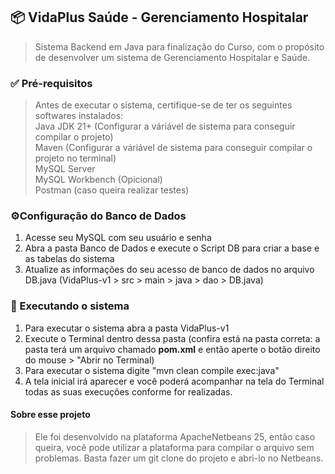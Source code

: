 ## 📦 VidaPlus Saúde - Gerenciamento Hospitalar
> Sistema Backend em Java para finalização do Curso, com o propósito de desenvolver um sistema de Gerenciamento Hospitalar e Saúde.

### ✅ Pré-requisitos
>Antes de executar o sistema, certifique-se de ter os seguintes softwares instalados:<br>
Java JDK 21+ (Configurar a váriável de sistema para conseguir compilar o projeto)<br>
Maven (Configurar a váriável de sistema para conseguir compilar o projeto no terminal)<br>
MySQL Server<br>
MySQL Workbench (Opicional)<br>
Postman (caso queira realizar testes)<br>

### ⚙️Configuração do Banco de Dados
1. Acesse seu MySQL com seu usuário e senha
2. Abra a pasta Banco de Dados e execute o Script DB para criar a base e as tabelas do sistema
3. Atualize as informações do seu acesso de banco de dados no arquivo DB.java (VidaPlus-v1 > src > main > java > dao > DB.java)

### 🚀 Executando o sistema
1. Para executar o sistema abra a pasta VidaPlus-v1
2. Execute o Terminal dentro dessa pasta (confira está na pasta correta: a pasta terá um arquivo chamado <b>pom.xml</b> e então aperte o botão direito do mouse > "Abrir no Terminal)
4. Para executar o sistema digite "mvn clean compile exec:java"
5. A tela inicial irá aparecer e você poderá acompanhar na tela do Terminal todas as suas execuções conforme for realizadas.

#### Sobre esse projeto
> Ele foi desenvolvido na plataforma ApacheNetbeans 25, então caso queira, você pode utilizar a plataforma para compilar o arquivo sem problemas. Basta fazer um git clone do projeto e abri-lo no Netbeans.
